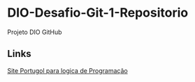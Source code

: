 # DIO-Desafio-Git-1-Repositorio
Projeto DIO GitHub

## Links

[Site Portugol para logica de Programação](https://portugol-webstudio.cubos.io/ide)
